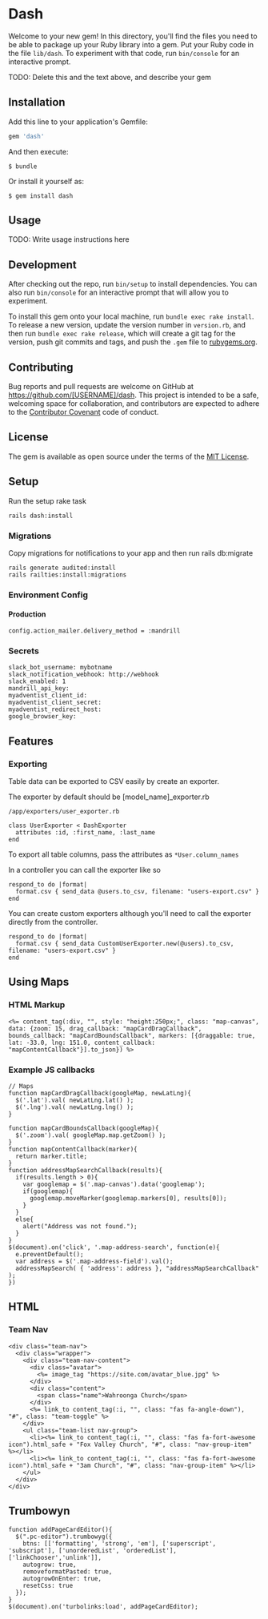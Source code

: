# Dash

Welcome to your new gem! In this directory, you'll find the files you need to be able to package up your Ruby library into a gem. Put your Ruby code in the file `lib/dash`. To experiment with that code, run `bin/console` for an interactive prompt.

TODO: Delete this and the text above, and describe your gem

## Installation

Add this line to your application's Gemfile:

```ruby
gem 'dash'
```

And then execute:

    $ bundle

Or install it yourself as:

    $ gem install dash

## Usage

TODO: Write usage instructions here

## Development

After checking out the repo, run `bin/setup` to install dependencies. You can also run `bin/console` for an interactive prompt that will allow you to experiment.

To install this gem onto your local machine, run `bundle exec rake install`. To release a new version, update the version number in `version.rb`, and then run `bundle exec rake release`, which will create a git tag for the version, push git commits and tags, and push the `.gem` file to [rubygems.org](https://rubygems.org).

## Contributing

Bug reports and pull requests are welcome on GitHub at https://github.com/[USERNAME]/dash. This project is intended to be a safe, welcoming space for collaboration, and contributors are expected to adhere to the [Contributor Covenant](http://contributor-covenant.org) code of conduct.

## License

The gem is available as open source under the terms of the [MIT License](http://opensource.org/licenses/MIT).

## Setup

Run the setup rake task

```
rails dash:install
```

### Migrations

Copy migrations for notifications to your app and then run rails db:migrate
```
rails generate audited:install
rails railties:install:migrations
```
### Environment Config

#### Production

```
config.action_mailer.delivery_method = :mandrill
```

### Secrets

```
slack_bot_username: mybotname
slack_notification_webhook: http://webhook
slack_enabled: 1
mandrill_api_key:
myadventist_client_id:
myadventist_client_secret:
myadventist_redirect_host:
google_browser_key:
```


## Features

### Exporting

Table data can be exported to CSV easily by create an exporter.

The exporter by default should be [model_name]_exporter.rb

```
/app/exporters/user_exporter.rb

class UserExporter < DashExporter
  attributes :id, :first_name, :last_name
end
```

To export all table columns, pass the attributes as ```*User.column_names```

In a controller you can call the exporter like so

```
respond_to do |format|
  format.csv { send_data @users.to_csv, filename: "users-export.csv" }
end
```

You can create custom exporters although you'll need to call the exporter directly from the controller.

```
respond_to do |format|
  format.csv { send_data CustomUserExporter.new(@users).to_csv, filename: "users-export.csv" }
end
```
## Using Maps

### HTML Markup

```
<%= content_tag(:div, "", style: "height:250px;", class: "map-canvas", data: {zoom: 15, drag_callback: "mapCardDragCallback", bounds_callback: "mapCardBoundsCallback", markers: [{draggable: true, lat: -33.0, lng: 151.0, content_callback: "mapContentCallback"}].to_json}) %>
```

### Example JS callbacks

```
// Maps
function mapCardDragCallback(googleMap, newLatLng){
  $('.lat').val( newLatLng.lat() );
  $('.lng').val( newLatLng.lng() );
}

function mapCardBoundsCallback(googleMap){
  $('.zoom').val( googleMap.map.getZoom() );
}
function mapContentCallback(marker){
  return marker.title;
}
function addressMapSearchCallback(results){
  if(results.length > 0){
    var googlemap = $('.map-canvas').data('googlemap');
    if(googlemap){
      googlemap.moveMarker(googlemap.markers[0], results[0]);
    }
  }
  else{
    alert("Address was not found.");
  }
}
$(document).on('click', '.map-address-search', function(e){
  e.preventDefault();
  var address = $('.map-address-field').val();
  addressMapSearch( { 'address': address }, "addressMapSearchCallback" );
})
```


## HTML

### Team Nav

```
<div class="team-nav">
  <div class="wrapper">
    <div class="team-nav-content">
      <div class="avatar">
        <%= image_tag "https://site.com/avatar_blue.jpg" %>
      </div>
      <div class="content">
        <span class="name">Wahroonga Church</span>
      </div>
      <%= link_to content_tag(:i, "", class: "fas fa-angle-down"), "#", class: "team-toggle" %>
    </div>
    <ul class="team-list nav-group">
      <li><%= link_to content_tag(:i, "", class: "fas fa-fort-awesome icon").html_safe + "Fox Valley Church", "#", class: "nav-group-item" %></li>
      <li><%= link_to content_tag(:i, "", class: "fas fa-fort-awesome icon").html_safe + "3am Church", "#", class: "nav-group-item" %></li>
    </ul>
  </div>
</div>
```

## Trumbowyn

```
function addPageCardEditor(){
  $(".pc-editor").trumbowyg({
    btns: [['formatting', 'strong', 'em'], ['superscript', 'subscript'], ['unorderedList', 'orderedList'], ['linkChooser','unlink']],
    autogrow: true,
    removeformatPasted: true,
    autogrowOnEnter: true,
    resetCss: true
  });
}
$(document).on('turbolinks:load', addPageCardEditor);
```